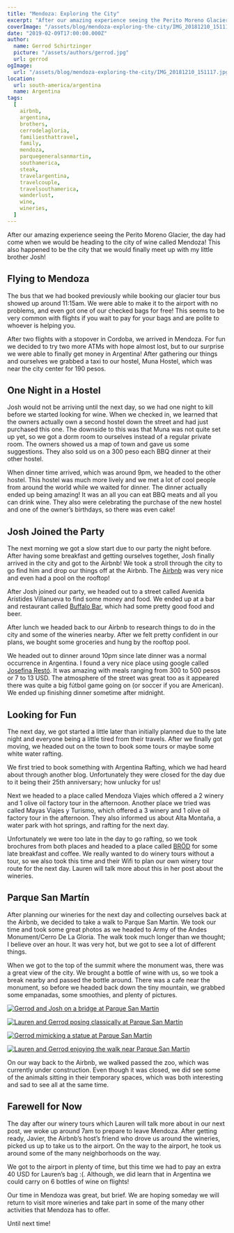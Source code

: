 ```yaml
---
title: "Mendoza: Exploring the City"
excerpt: "After our amazing experience seeing the Perito Moreno Glacier, the day had come when we would be heading to..."
coverImage: "/assets/blog/mendoza-exploring-the-city/IMG_20181210_151117.jpg"
date: "2019-02-09T17:00:00.000Z"
author:
  name: Gerrod Schirtzinger
  picture: "/assets/authors/gerrod.jpg"
  url: gerrod
ogImage:
  url: "/assets/blog/mendoza-exploring-the-city/IMG_20181210_151117.jpg"
location:
  url: south-america/argentina
  name: Argentina
tags:
  [
    airbnb,
    argentina,
    brothers,
    cerrodelagloria,
    familiesthattravel,
    family,
    mendoza,
    parquegeneralsanmartin,
    southamerica,
    steak,
    travelargentina,
    travelcouple,
    travelsouthamerica,
    wanderlust,
    wine,
    wineries,
  ]
---
```


After our amazing experience seeing the Perito Moreno Glacier, the day had come when we would be heading to the city of wine called Mendoza! This also happened to be the city that we would finally meet up with my little brother Josh!

## Flying to Mendoza

The bus that we had booked previously while booking our glacier tour bus showed up around 11:15am. We were able to make it to the airport with no problems, and even got one of our checked bags for free! This seems to be very common with flights if you wait to pay for your bags and are polite to whoever is helping you.

After two flights with a stopover in Cordoba, we arrived in Mendoza. For fun we decided to try two more ATMs with hope almost lost, but to our surprise we were able to finally get money in Argentina! After gathering our things and ourselves we grabbed a taxi to our hostel, Muna Hostel, which was near the city center for 190 pesos.

## One Night in a Hostel

Josh would not be arriving until the next day, so we had one night to kill before we started looking for wine. When we checked in, we learned that the owners actually own a second hostel down the street and had just purchased this one. The downside to this was that Muna was not quite set up yet, so we got a dorm room to ourselves instead of a regular private room. The owners showed us a map of town and gave us some suggestions. They also sold us on a 300 peso each BBQ dinner at their other hostel.

When dinner time arrived, which was around 9pm, we headed to the other hostel. This hostel was much more lively and we met a lot of cool people from around the world while we waited for dinner. The dinner actually ended up being amazing! It was an all you can eat BBQ meats and all you can drink wine. They also were celebrating the purchase of the new hostel and one of the owner’s birthdays, so there was even cake!

## Josh Joined the Party

The next morning we got a slow start due to our party the night before. After having some breakfast and getting ourselves together, Josh finally arrived in the city and got to the Airbnb! We took a stroll through the city to go find him and drop our things off at the Airbnb. The [Airbnb](https://www.airbnb.com/rooms/18887524) was very nice and even had a pool on the rooftop!

After Josh joined our party, we headed out to a street called Avenida Arístides Villanueva to find some money and food. We ended up at a bar and restaurant called [Buffalo Bar](https://buffalobeer.negocio.site/), which had some pretty good food and beer.

After lunch we headed back to our Airbnb to research things to do in the city and some of the wineries nearby. After we felt pretty confident in our plans, we bought some groceries and hung by the rooftop pool.

We headed out to dinner around 10pm since late dinner was a normal occurrence in Argentina. I found a very nice place using google called [Josefina Restó](http://www.josefinaresto.com.ar/). It was amazing with meals ranging from 300 to 500 pesos or 7 to 13 USD. The atmosphere of the street was great too as it appeared there was quite a big fútbol game going on (or soccer if you are American). We ended up finishing dinner sometime after midnight.

## Looking for Fun

The next day, we got started a little later than initially planned due to the late night and everyone being a little tired from their travels. After we finally got moving, we headed out on the town to book some tours or maybe some white water rafting.

We first tried to book something with Argentina Rafting, which we had heard about through another blog. Unfortunately they were closed for the day due to it being their 25th anniversary; how unlucky for us!

Next we headed to a place called Mendoza Viajes which offered a 2 winery and 1 olive oil factory tour in the afternoon. Another place we tried was called Mayas Viajes y Turismo, which offered a 3 winery and 1 olive oil factory tour in the afternoon. They also informed us about Alta Montaña, a water park with hot springs, and rafting for the next day.

Unfortunately we were too late in the day to go rafting, so we took brochures from both places and headed to a place called [BRÖD](https://brod.business.site/) for some late breakfast and coffee. We really wanted to do winery tours without a tour, so we also took this time and their Wifi to plan our own winery tour route for the next day. Lauren will talk more about this in her post about the wineries.

## Parque San Martín

After planning our wineries for the next day and collecting ourselves back at the Airbnb, we decided to take a walk to Parque San Martín. We took our time and took some great photos as we headed to Army of the Andes Monument/Cerro De La Gloria. The walk took much longer than we thought; I believe over an hour. It was very hot, but we got to see a lot of different things.

When we got to the top of the summit where the monument was, there was a great view of the city. We brought a bottle of wine with us, so we took a break nearby and passed the bottle around. There was a cafe near the monument, so before we headed back down the tiny mountain, we grabbed some empanadas, some smoothies, and plenty of pictures.

[![Gerrod and Josh on a bridge at Parque San Martín](/assets/blog/mendoza-exploring-the-city/IMG_7126.JPG "Gerrod and Josh on a bridge at Parque San Martín")](/assets/blog/mendoza-exploring-the-city/IMG_7126.JPG)

[![Lauren and Gerrod posing classically at Parque San Martín](/assets/blog/mendoza-exploring-the-city/IMG_7167.JPG "Lauren and Gerrod posing classically at Parque San Martín")](/assets/blog/mendoza-exploring-the-city/IMG_7167.JPG)

[![Gerrod mimicking a statue at Parque San Martín](/assets/blog/mendoza-exploring-the-city/IMG_7173.JPG "Gerrod mimicking a statue at Parque San Martín")](/assets/blog/mendoza-exploring-the-city/IMG_7173.JPG)

[![Lauren and Gerrod enjoying the walk near Parque San Martín](/assets/blog/mendoza-exploring-the-city/IMG_7186.JPG "Lauren and Gerrod enjoying the walk near Parque San Martín")](/assets/blog/mendoza-exploring-the-city/IMG_7186.JPG)

On our way back to the Airbnb, we walked passed the zoo, which was currently under construction. Even though it was closed, we did see some of the animals sitting in their temporary spaces, which was both interesting and sad to see all at the same time.

## Farewell for Now

The day after our winery tours which Lauren will talk more about in our next post, we woke up around 7am to prepare to leave Mendoza. After getting ready, Javier, the Airbnb’s host’s friend who drove us around the wineries, picked us up to take us to the airport. On the way to the airport, he took us around some of the many neighborhoods on the way.

We got to the airport in plenty of time, but this time we had to pay an extra 40 USD for Lauren’s bag :(. Although, we did learn that in Argentina we could carry on 6 bottles of wine on flights!

Our time in Mendoza was great, but brief. We are hoping someday we will return to visit more wineries and take part in some of the many other activities that Mendoza has to offer.

Until next time!
